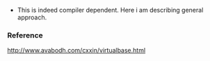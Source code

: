 
- This is indeed compiler dependent. Here i am describing general approach.


### Reference 
http://www.avabodh.com/cxxin/virtualbase.html


